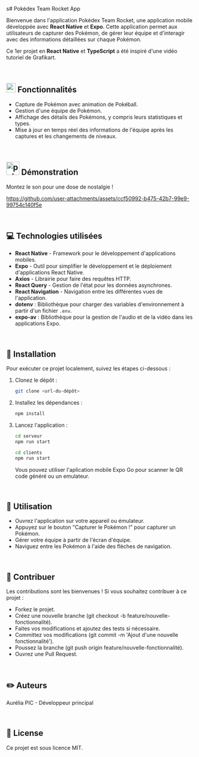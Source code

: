 s# Pokédex Team Rocket App

Bienvenue dans l'application Pokédex Team Rocket, une application mobile développée avec **React Native** et **Expo**. Cette application permet aux utilisateurs de capturer des Pokémon, de gérer leur équipe et d'interagir avec des informations détaillées sur chaque Pokémon.


Ce 1er projet en **React Native** et **TypeScript** a été inspiré d'une vidéo tutoriel de Grafikart.

<br>

## <img src="https://github.com/user-attachments/assets/53570f48-0f36-4a6b-9d7b-7d32204a8a60" alt="pokeball" width="25"/> Fonctionnalités

- Capture de Pokémon avec animation de Pokéball.
- Gestion d'une équipe de Pokémon.
- Affichage des détails des Pokémons, y compris leurs statistiques et types.
- Mise à jour en temps réel des informations de l'équipe après les captures et les changements de niveaux.
<br>

## <img src="https://github.com/user-attachments/assets/1ea0c046-3e42-4ccd-8a43-b1d9561f5b56" alt="pokeball" width="35"/> Démonstration

Montez le son pour une dose de nostalgie !

https://github.com/user-attachments/assets/ccf50992-b475-42b7-99e9-99754c140f5e

<br>

## 💻 Technologies utilisées

- **React Native** - Framework pour le développement d'applications mobiles.
- **Expo** - Outil pour simplifier le développement et le déploiement d'applications React Native.
- **Axios** - Librairie pour faire des requêtes HTTP.
- **React Query** - Gestion de l'état pour les données asynchrones.
- **React Navigation** - Navigation entre les différentes vues de l'application.
- **dotenv** : Bibliothèque pour charger des variables d'environnement à partir d'un fichier `.env`.
- **expo-av** : Bibliothèque pour la gestion de l'audio et de la vidéo dans les applications Expo.
<br>  

## 🚀 Installation

Pour exécuter ce projet localement, suivez les étapes ci-dessous :

1. Clonez le dépôt :

   ```bash
   git clone <url-du-dépôt>
   ```

2. Installez les dépendances :

   ```bash
   npm install
   ```
3. Lancez l'application :

      ```bash
   cd serveur
   npm run start
   ```
      
   ```bash
   cd clients
   npm run start
   ```
   
   Vous pouvez utiliser l'aplication mobile Expo Go pour scanner le QR code généré ou un emulateur.
<br>   

## 📱 Utilisation

- Ouvrez l'application sur votre appareil ou émulateur.
- Appuyez sur le bouton "Capturer le Pokémon !" pour capturer un Pokémon.
- Gérer votre équipe à partir de l'écran d'équipe.
- Naviguez entre les Pokémon à l'aide des flèches de navigation.
<br>
  
## 🤝 Contribuer

Les contributions sont les bienvenues ! Si vous souhaitez contribuer à ce projet :

- Forkez le projet.
- Créez une nouvelle branche (git checkout -b feature/nouvelle-fonctionnalité).
- Faites vos modifications et ajoutez des tests si nécessaire.
- Committez vos modifications (git commit -m 'Ajout d'une nouvelle fonctionnalité').
- Poussez la branche (git push origin feature/nouvelle-fonctionnalité).
- Ouvrez une Pull Request.
<br>  

## ✏️ Auteurs

Aurélia PIC - Développeur principal

<br>

## 📝 License

Ce projet est sous licence MIT. 
